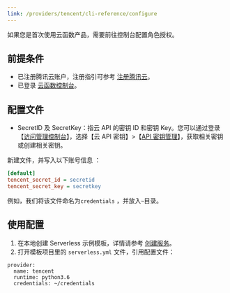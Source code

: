 ```yaml
---
link: /providers/tencent/cli-reference/configure
---
```


如果您是首次使用云函数产品，需要前往控制台配置角色授权。

## 前提条件
- 已注册腾讯云账户，注册指引可参考 [注册腾讯云](https://cloud.tencent.com/document/product/378/17985)。
- 已登录 [云函数控制台](https://console.cloud.tencent.com/scf)。


## 配置文件

- SecretID 及 SecretKey：指云 API 的密钥 ID 和密钥 Key。您可以通过登录【[访问管理控制台](https://console.cloud.tencent.com/cam/overview)】，选择【云 API 密钥】>【[API 密钥管理](https://console.cloud.tencent.com/cam/capi)】，获取相关密钥或创建相关密钥。

新建文件，并写入以下账号信息 ：
```ini
[default]
tencent_secret_id = secretid
tencent_secret_key = secretkey
```
例如，我们将该文件命名为`credentials` ，并放入`~`目录。



## 使用配置
1. 在本地创建 Serverless 示例模板，详情请参考 [创建服务](https://cloud.tencent.com/document/product/1154/38812)。
2. 打开模板项目里的 `serverless.yml` 文件，引用配置文件：
```
provider: 
  name: tencent
  runtime: python3.6
  credentials: ~/credentials
```
